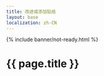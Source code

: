 ```yaml
---
title: 改进或添加贴纸
layout: base
localization: zh-CN
---
```


{% include banner/not-ready.html %}

# {{ page.title }}